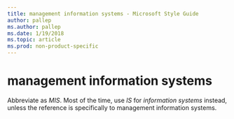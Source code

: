 ```yaml
---
title: management information systems - Microsoft Style Guide
author: pallep
ms.author: pallep
ms.date: 1/19/2018
ms.topic: article
ms.prod: non-product-specific
---
```


# management information systems

Abbreviate as *MIS*. Most of the time, use *IS* for *information systems* instead, unless the reference is specifically to management information systems.

